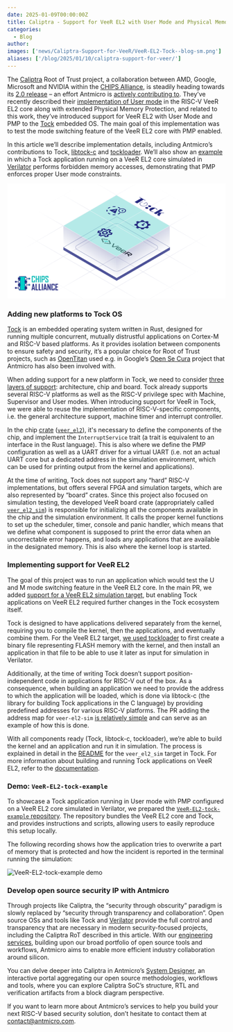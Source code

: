 ```yaml
---
date: 2025-01-09T00:00:00Z
title: Caliptra - Support for VeeR EL2 with User Mode and Physical Memory Protection in Tock embedded OS
categories:
  - Blog
author: 
images: ['news/Caliptra-Support-for-VeeR/VeeR-EL2-Tock--blog-sm.png']
aliases: ['/blog/2025/01/10/caliptra-support-for-veer/']
---
```


The [Caliptra](https://chipsalliance.github.io/Caliptra/) Root of Trust project, a collaboration between AMD, Google, Microsoft and NVIDIA within the [CHIPS Alliance](https://www.chipsalliance.org/), is steadily heading towards its [2.0 release](https://www.chipsalliance.org/news/caliptra-ocp-global-summit-2024/) – an effort Antmicro is [actively contributing to](https://www.youtube.com/watch?v=hXjUoCGlXyM). They’ve recently described their [implementation of User mode](https://antmicro.com/blog/2024/09/user-mode-in-veer-el2-core-for-caliptra-2-0/) in the RISC-V VeeR EL2 core along with extended Physical Memory Protection, and related to this work, they’ve introduced support for VeeR EL2 with User Mode and PMP to the [Tock](https://github.com/tock/tock) embedded OS. The main goal of this implementation was to test the mode switching feature of the VeeR EL2 core with PMP enabled.

In this article we’ll describe implementation details, including Antmicro’s contributions to Tock, [libtock-c](https://github.com/tock/libtock-c) and [tockloader](https://github.com/tock/tockloader). We’ll also show an [example](https://github.com/chipsalliance/VeeR-EL2-tock-example) in which a Tock application running on a VeeR EL2 core simulated in [Verilator](https://www.veripool.org/verilator/) performs forbidden memory accesses, demonstrating that PMP enforces proper User mode constraints.

![Support for VeeR EL2 in Tock OS illustration](VeeR-EL2-Tock--blog-sm.png)

### Adding new platforms to Tock OS

[Tock](https://tockos.org/) is an embedded operating system written in Rust, designed for running multiple concurrent, mutually distrustful applications on Cortex-M and RISC-V based platforms. As it provides isolation between components to ensure safety and security, it’s a popular choice for Root of Trust projects, such as [OpenTitan](https://antmicro.com/blog/2023/03/adapting-opentitan-for-fpga-prototyping-and-tooling-development/) used e.g. in Google’s [Open Se Cura](https://antmicro.com/blog/2023/11/secure-open-source-ml-with-open-se-cura/) project that Antmicro has also been involved with.

When adding support for a new platform in Tock, we need to consider [three layers of support](https://book.tockos.org/development/porting.html#crate-details): architecture, chip and board. Tock already supports several RISC-V platforms as well as the RISC-V privilege spec with Machine, Supervisor and User modes. When introducing support for VeeR in Tock, we were able to reuse the implementation of RISC-V-specific components, i.e. the general architecture support, machine timer and interrupt controller.

In the chip [crate](https://doc.rust-lang.org/book/ch07-01-packages-and-crates.html#packages-and-crates) ([`veer_el2`](https://github.com/tock/tock/tree/master/chips/veer_el2)), it's necessary to define the components of the chip, and implement the `InterruptService` trait (a trait is equivalent to an interface in the Rust language). This is also where we define the PMP configuration as well as a UART driver for a virtual UART (i.e. not an actual UART core but a dedicated address in the simulation environment, which can be used for printing output from the kernel and applications).

At the time of writing, Tock does not support any “hard” RISC-V implementations, but offers several FPGA and simulation targets, which are also represented by “board” crates. Since this project also focused on simulation testing, the developed VeeR board crate (appropriately called [`veer_el2_sim`](https://github.com/tock/tock/tree/master/boards/veer_el2_sim)) is responsible for initializing all the components available in the chip and the simulation environment. It calls the proper kernel functions to set up the scheduler, timer, console and panic handler, which means that we define what component is supposed to print the error data when an uncorrectable error happens, and loads any applications that are available in the designated memory. This is also where the kernel loop is started.

### Implementing support for VeeR EL2

The goal of this project was to run an application which would test the U and M mode switching feature in the VeeR EL2 core. In the main PR, we added [support for a VeeR EL2 simulation target](https://github.com/tock/tock/pull/4118), but enabling Tock applications on VeeR EL2 required further changes in the Tock ecosystem itself. 

Tock is designed to have applications delivered separately from the kernel, requiring you to compile the kernel, then the applications, and eventually combine them. For the VeeR EL2 target, [we used tockloader](https://github.com/tock/tockloader/pull/117) to first create a binary file representing FLASH memory with the kernel, and then install an application in that file to be able to use it later as input for simulation in Verilator.

Additionally, at the time of writing Tock doesn’t support position-independent code in applications for RISC-V out of the box. As a consequence, when building an application we need to provide the address to which the application will be loaded, which is done via libtock-c (the library for building Tock applications in the C language) by providing predefined addresses for various RISC-V platforms. The PR adding the address map for `veer-el2-sim` [is relatively simple](https://github.com/tock/libtock-c/pull/464/files) and can serve as an example of how this is done. 

With all components ready (Tock, libtock-c, tockloader), we’re able to build the kernel and an application and run it in simulation. The process is explained in detail in the [README](https://github.com/tock/tock/tree/master/boards/veer_el2_sim) for the `veer_el2_sim` target in Tock. For more information about building and running Tock applications on VeeR EL2, refer to the [documentation](https://chipsalliance.github.io/Cores-VeeR-EL2/html/main/docs_rendered/html/tock.html).

### Demo: `VeeR-EL2-tock-example`

To showcase a Tock application running in User mode with PMP configured on a VeeR EL2 core simulated in Verilator, we prepared the [`VeeR-EL2-tock-example` repository](https://github.com/chipsalliance/VeeR-EL2-tock-example). The repository bundles the VeeR EL2 core and Tock, and provides instructions and scripts, allowing users to easily reproduce this setup locally.

The following recording shows how the application tries to overwrite a part of memory that is protected and how the incident is reported in the terminal running the simulation:

![VeeR-EL2-tock-example demo](veer_el2_example.gif)

### Develop open source security IP with Antmicro

Through projects like Caliptra, the “security through obscurity” paradigm is slowly replaced by “security through transparency and collaboration”. Open source OSs and tools like Tock and [Verilator](https://offering.antmicro.com/#/af-verilator) provide the full control and transparency that are necessary in modern security-focused projects, including the Caliptra RoT described in this article. With our [engineering services](https://offering.antmicro.com/#/home), building upon our broad portfolio of open source tools and workflows, Antmicro aims to enable more efficient industry collaboration around silicon.

You can delve deeper into Caliptra in Antmicro’s [System Designer](https://designer.antmicro.com/projects/caliptra_open_source_root_of_trust_soc/overview), an interactive portal aggregating our open source methodologies, workflows and tools, where you can explore Caliptra SoC’s structure, RTL and verification artifacts from a block diagram perspective.

If you want to learn more about Antmicro’s services to help you build your next RISC-V based security solution, don’t hesitate to contact them at [contact@antmicro.com](mailto:contact@antmicro.com).




